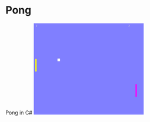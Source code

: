 # Pong
Pong in C#
<img src="https://github.com/nikimat36/Pong/blob/main/project4.JPG" alt="pong-pic" width="300">
